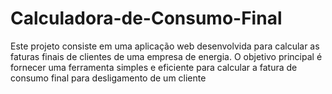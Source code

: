 # Calculadora-de-Consumo-Final
Este projeto consiste em uma aplicação web desenvolvida para calcular as faturas finais de clientes de uma empresa de energia. O objetivo principal é fornecer uma ferramenta simples e eficiente para calcular a fatura de consumo final para desligamento de um cliente
